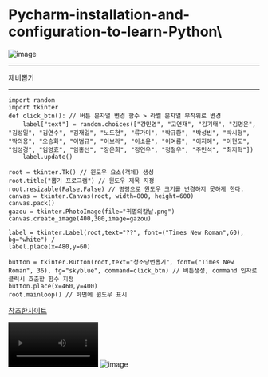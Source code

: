 # Pycharm-installation-and-configuration-to-learn-Python\
![image](https://user-images.githubusercontent.com/115389450/233526226-a948e3ee-27b7-41fb-83ae-3c275deb8b6e.png)

- - -
제비뽑기
- - -
```
import random
import tkinter
def click_btn(): // 버튼 문자열 변경 함수 > 라벨 문자열 무작위로 변경
    label["text"] = random.choices(["강민영", "고연재", "김기태", "김명은", "김성일", "김연수", "김재일", "노도현", "류가미", "박규환", "박성빈", "박시형", "박의용", "오송화", "이범규", "이보라", "이소윤", "이여름", "이지혜", "이현도", "임성경", "임영효", "임홍선", "장은희", "정연우", "정철우", "주민석", "최지혁"])
    label.update()

root = tkinter.Tk() // 윈도우 요소(객체) 생성
root.title("뽑기 프로그램") // 윈도우 제목 지정
root.resizable(False,False) // 명령으로 윈도우 크기를 변경하지 못하게 한다.
canvas = tkinter.Canvas(root, width=800, height=600)
canvas.pack()
gazou = tkinter.PhotoImage(file="귀멸의칼날.png")
canvas.create_image(400,300,image=gazou)

label = tkinter.Label(root,text="??", font=("Times New Roman",60), bg="white") /
label.place(x=480,y=60) 

button = tkinter.Button(root,text="청소당번뽑기", font=("Times New Roman", 36), fg="skyblue", command=click_btn) // 버튼생성, command 인자로 클릭시 호출할 함수 지정
button.place(x=460,y=400)
root.mainloop() // 화면에 윈도우 표시
```
[참조한사이트](https://jinho-study.tistory.com/1077)


<video src='https://user-images.githubusercontent.com/115389450/233526876-9be1b720-d612-4f45-848d-daf4873e1798.mp4' width=180/></video>
![image](https://user-images.githubusercontent.com/115389450/233527009-4620405b-0bb0-4476-b222-90af0684279a.png)

